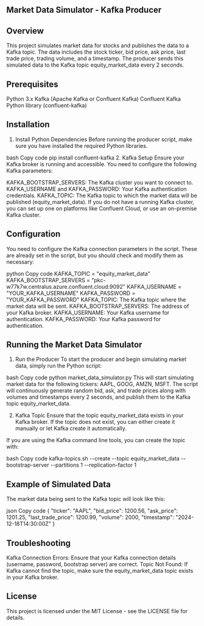 ## Market Data Simulator - Kafka Producer
##  Overview
This project simulates market data for stocks and publishes the data to a Kafka topic. The data includes the stock ticker, bid price, ask price, last trade price, trading volume, and a timestamp. The producer sends this simulated data to the Kafka topic equity_market_data every 2 seconds.

## Prerequisites
Python 3.x
Kafka (Apache Kafka or Confluent Kafka)
Confluent Kafka Python library (confluent-kafka)
## Installation
1. Install Python Dependencies
Before running the producer script, make sure you have installed the required Python libraries.

bash
Copy code
pip install confluent-kafka
2. Kafka Setup
Ensure your Kafka broker is running and accessible. You need to configure the following Kafka parameters:

KAFKA_BOOTSTRAP_SERVERS: The Kafka cluster you want to connect to.
KAFKA_USERNAME and KAFKA_PASSWORD: Your Kafka authentication credentials.
KAFKA_TOPIC: The Kafka topic to which the market data will be published (equity_market_data).
If you do not have a running Kafka cluster, you can set up one on platforms like Confluent Cloud, or use an on-premise Kafka cluster.

## Configuration
You need to configure the Kafka connection parameters in the script. These are already set in the script, but you should check and modify them as necessary:

python
Copy code
KAFKA_TOPIC = "equity_market_data"
KAFKA_BOOTSTRAP_SERVERS = "pkc-w77k7w.centralus.azure.confluent.cloud:9092"
KAFKA_USERNAME = "YOUR_KAFKA_USERNAME"
KAFKA_PASSWORD = "YOUR_KAFKA_PASSWORD"
KAFKA_TOPIC: The Kafka topic where the market data will be sent.
KAFKA_BOOTSTRAP_SERVERS: The address of your Kafka broker.
KAFKA_USERNAME: Your Kafka username for authentication.
KAFKA_PASSWORD: Your Kafka password for authentication.
## Running the Market Data Simulator
1. Run the Producer
To start the producer and begin simulating market data, simply run the Python script:

bash
Copy code
python market_data_simulator.py
This will start simulating market data for the following tickers: AAPL, GOOG, AMZN, MSFT. The script will continuously generate random bid, ask, and trade prices along with volumes and timestamps every 2 seconds, and publish them to the Kafka topic equity_market_data.

2. Kafka Topic
Ensure that the topic equity_market_data exists in your Kafka broker. If the topic does not exist, you can either create it manually or let Kafka create it automatically.

If you are using the Kafka command line tools, you can create the topic with:

bash
Copy code
kafka-topics.sh --create --topic equity_market_data --bootstrap-server <your-kafka-bootstrap-server> --partitions 1 --replication-factor 1
## Example of Simulated Data
The market data being sent to the Kafka topic will look like this:

json
Copy code
{
  "ticker": "AAPL",
  "bid_price": 1200.56,
  "ask_price": 1201.25,
  "last_trade_price": 1200.99,
  "volume": 2000,
  "timestamp": "2024-12-18T14:30:00Z"
}
## Troubleshooting
Kafka Connection Errors: Ensure that your Kafka connection details (username, password, bootstrap server) are correct.
Topic Not Found: If Kafka cannot find the topic, make sure the equity_market_data topic exists in your Kafka broker.
## License
This project is licensed under the MIT License - see the LICENSE file for details.